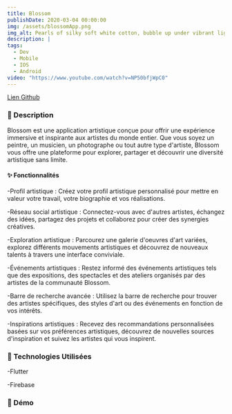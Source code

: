 ```yaml
---
title: Blossom
publishDate: 2020-03-04 00:00:00
img: /assets/blossomApp.png
img_alt: Pearls of silky soft white cotton, bubble up under vibrant lighting
description: |
tags:
  - Dev
  - Mobile
  - IOS 
  - Android
video: "https://www.youtube.com/watch?v=NP50bfjWpC0"
---
```


<a href ="https://github.com/NoahRazzaq/Projet-Waves"> Lien Github </a>

### 📄 Description
Blossom est une application artistique conçue pour offrir une expérience immersive et inspirante aux artistes du monde entier. Que vous soyez un peintre, un musicien, un photographe ou tout autre type d'artiste, Blossom vous offre une plateforme pour explorer, partager et découvrir une diversité artistique sans limite.

#### ✨ Fonctionnalités
-Profil artistique : Créez votre profil artistique personnalisé pour mettre en valeur votre travail, votre biographie et vos réalisations.

-Réseau social artistique : Connectez-vous avec d'autres artistes, échangez des idées, partagez des projets et collaborez pour créer des synergies créatives.

-Exploration artistique : Parcourez une galerie d'oeuvres d'art variées, explorez différents mouvements artistiques et découvrez de nouveaux talents à travers une interface conviviale.

-Événements artistiques : Restez informé des événements artistiques tels que des expositions, des spectacles et des ateliers organisés par des artistes de la communauté Blossom.

-Barre de recherche avancée : Utilisez la barre de recherche pour trouver des artistes spécifiques, des styles d'art ou des événements en fonction de vos intérêts.

-Inspirations artistiques : Recevez des recommandations personnalisées basées sur vos préférences artistiques, découvrez de nouvelles sources d'inspiration et suivez les artistes qui vous inspirent.

### 🔧 Technologies Utilisées

-Flutter 

-Firebase

### 🎥 Démo


